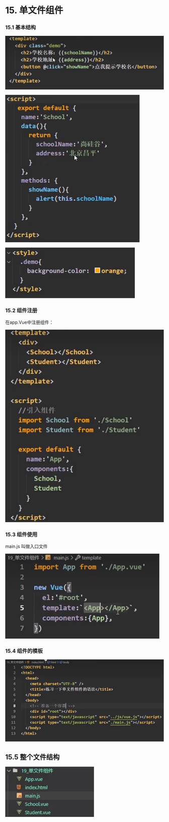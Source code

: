 # 15. 单文件组件

### 15.1 基本结构

![alt text](image-10.png)

![alt text](image-11.png)

![alt text](image-12.png)

### 15.2 组件注册

在app.Vue中注册组件：

![alt text](image-13.png)

### 15.3 组件使用

main.js 叫做入口文件

![alt text](image-14.png)


### 15.4 组件的模板

![alt text](image-15.png)

## 15.5 整个文件结构

![alt text](image-16.png)